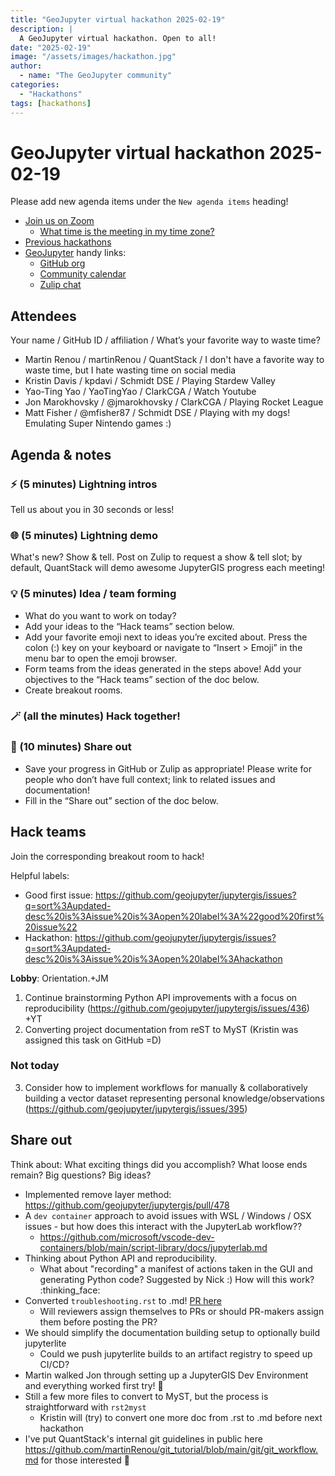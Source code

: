 ```yaml
---
title: "GeoJupyter virtual hackathon 2025-02-19"
description: |
  A GeoJupyter virtual hackathon. Open to all!
date: "2025-02-19"
image: "/assets/images/hackathon.jpg"
author:
  - name: "The GeoJupyter community"
categories:
  - "Hackathons"
tags: [hackathons]
---
```


# GeoJupyter virtual hackathon 2025-02-19

Please add new agenda items under the `New agenda items` heading!

- [Join us on Zoom](https://berkeley.zoom.us/j/92451699568)
  - [What time is the meeting in my time zone?](https://dateful.com/convert/utc?t=3pm)
- [Previous hackathons](https://geojupyter.org/blog/#category=Hackathons)
- [GeoJupyter](https://geojupyter.org) handy links:
  - [GitHub org](https://github.com/geojupyter)
  - [Community calendar](https://geojupyter.org/calendar.html)
  - [Zulip chat](https://jupyter.zulipchat.com/#narrow/channel/471314-geojupyter)


## Attendees

Your name / GitHub ID / affiliation / What’s your favorite way to waste time?

* Martin Renou / martinRenou / QuantStack / I don't have a favorite way to waste time, but I hate wasting time on social media
* Kristin Davis / kpdavi / Schmidt DSE / Playing Stardew Valley
* Yao-Ting Yao / YaoTingYao / ClarkCGA / Watch Youtube
* Jon Marokhovsky / @jmarokhovsky / ClarkCGA / Playing Rocket League
* Matt Fisher / @mfisher87 / Schmidt DSE / Playing with my dogs! Emulating Super Nintendo games :)



## Agenda & notes

### ⚡ (5 minutes) Lightning intros

Tell us about you in 30 seconds or less!


### 🌐 (5 minutes) Lightning demo

What's new? Show & tell.
Post on Zulip to request a show & tell slot; by default, QuantStack will demo awesome
JupyterGIS progress each meeting!


### 💡 (5 minutes) Idea / team forming

* What do you want to work on today?
* Add your ideas to the “Hack teams” section below.
* Add your favorite emoji next to ideas you’re excited about. Press the colon (:) key on your keyboard or navigate to “Insert > Emoji” in the menu bar to open the emoji browser.
* Form teams from the ideas generated in the steps above! Add your objectives to the “Hack teams” section of the doc below.
* Create breakout rooms.


### 🪄 (all the minutes) Hack together!

### 💬 (10 minutes) Share out

* Save your progress in GitHub or Zulip as appropriate!
  Please write for people who don’t have full context; link to related issues and documentation!
* Fill in the “Share out” section of the doc below.


## Hack teams

Join the corresponding breakout room to hack!

Helpful labels:
* Good first issue: https://github.com/geojupyter/jupytergis/issues?q=sort%3Aupdated-desc%20is%3Aissue%20is%3Aopen%20label%3A%22good%20first%20issue%22
* Hackathon: https://github.com/geojupyter/jupytergis/issues?q=sort%3Aupdated-desc%20is%3Aissue%20is%3Aopen%20label%3Ahackathon

**Lobby**: Orientation.+JM

1. Continue brainstorming Python API improvements with a focus on reproducibility (https://github.com/geojupyter/jupytergis/issues/436) +YT
2. Converting project documentation from reST to MyST (Kristin was assigned this task on GitHub =D)


### Not today

3. Consider how to implement workflows for manually & collaboratively building a vector dataset representing personal knowledge/observations (https://github.com/geojupyter/jupytergis/issues/395)


## Share out

Think about:
What exciting things did you accomplish?
What loose ends remain?
Big questions? Big ideas?

* Implemented remove layer method: https://github.com/geojupyter/jupytergis/pull/478
* A `dev container` approach to avoid issues with WSL / Windows / OSX issues - but how does this interact with the JupyterLab workflow??
    * https://github.com/microsoft/vscode-dev-containers/blob/main/script-library/docs/jupyterlab.md
* Thinking about Python API and reproducibility.
    * What about "recording" a manifest of actions taken in the GUI and generating Python code? Suggested by Nick :) How will this work? :thinking_face:
* Converted `troubleshooting.rst` to .md! [PR here](https://github.com/geojupyter/jupytergis/pull/479)
    * Will reviewers assign themselves to PRs or should PR-makers assign them before posting the PR?
* We should simplify the documentation building setup to optionally build jupyterlite
    * Could we push jupyterlite builds to an artifact registry to speed up CI/CD?
* Martin walked Jon through setting up a JupyterGIS Dev Environment and everything worked first try! :confetti_ball:
* Still a few more files to convert to MyST, but the process is straightforward with `rst2myst`
    * Kristin will (try) to convert one more doc from .rst to .md before next hackathon
* I've put QuantStack's internal git guidelines in public here <https://github.com/martinRenou/git_tutorial/blob/main/git/git_workflow.md> for those interested :raised_hands:
